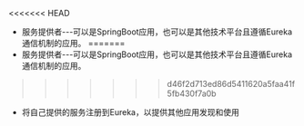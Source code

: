 <<<<<<< HEAD
*	服务提供者---可以是SpringBoot应用，也可以是其他技术平台且遵循Eureka通信机制的应用。
=======
*	服务提供者---可以是SpringBoot应用，也可以是其他技术平台且遵循Eureka通信机制的应用。
>>>>>>> d46f2d713ed86d5411620a5faa41f5fb430f7a0b
*	将自己提供的服务注册到Eureka，以提供其他应用发现和使用